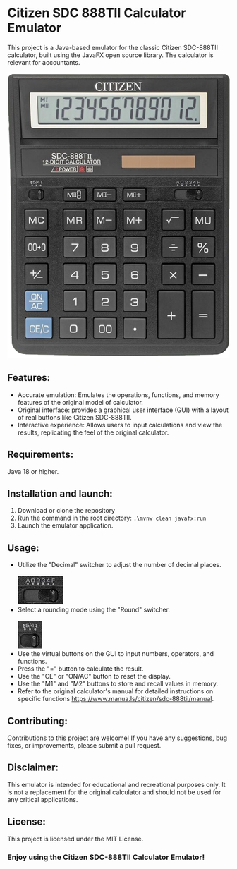 # Citizen SDC 888TII Calculator Emulator

This project is a Java-based emulator for the classic Citizen SDC-888TII calculator, built using the JavaFX open source library. The calculator is relevant for accountants.

<img title="Citizen SDC 888TII" alt="Calc" src="/imgs/Calc.png">

## Features:

- Accurate emulation: Emulates the operations, functions, and memory features of the original model of calculator.
- Original interface: provides a graphical user interface (GUI) with a layout of real buttons like Citizen SDC-888TII.
- Interactive experience: Allows users to input calculations and view the results, replicating the feel of the original calculator.

## Requirements: 
Java 18 or higher.

## Installation and launch:

1. Download or clone the repository
2. Run the command in the root directory: `.\mvnw clean javafx:run`
3. Launch the emulator application.

## Usage:

- Utilize the "Decimal" switcher to adjust the number of decimal places.<br/><br/>
  <img title="Decimal" alt="Sw_2" src="/imgs/Sw_2.jpg">
- Select a rounding mode using the "Round" switcher.<br/><br/>
  <img title="Round" alt="Sw_1" src="/imgs/Sw_1.jpg">
- Use the virtual buttons on the GUI to input numbers, operators, and functions.
- Press the "=" button to calculate the result.
- Use the "CE" or "ON/AC" button to reset the display.
- Use the "M1" and "M2" buttons to store and recall values in memory.
- Refer to the original calculator's manual for detailed instructions on specific functions https://www.manua.ls/citizen/sdc-888tii/manual.

## Contributing:

Contributions to this project are welcome! If you have any suggestions, bug fixes, or improvements, please submit a pull request.

## Disclaimer:

This emulator is intended for educational and recreational purposes only. It is not a replacement for the original calculator and should not be used for any critical applications.

## License:

This project is licensed under the MIT License.

### Enjoy using the Citizen SDC-888TII Calculator Emulator!
